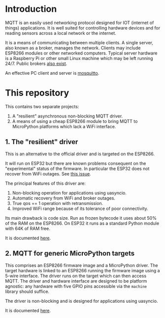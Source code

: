 # Introduction

MQTT is an easily used networking protocol designed for IOT (internet of
things) applications. It is well suited for controlling hardware devices and
for reading sensors across a local network or the internet.

It is a means of communicating between multiple clients. A single server, also
known as a broker, manages the network. Clients may include ESP8266 modules or
other networked computers. Typical server hardware is a Raspberry Pi or other
small Linux machine which may be left running 24/7. Public brokers
[also exist](https://github.com/mqtt/mqtt.github.io/wiki/public_brokers).

An effective PC client and server is [mosquitto](https://mosquitto.org/).

# This repository

This contains two separate projects:  
 1. A "resilient" asynchronous non-blocking MQTT driver.
 2. A means of using a cheap ESP8266 module to bring MQTT to MicroPython
 platforms which lack a WiFi interface.

## 1. The "resilient" driver

This is an alternative to the official driver and is targeted on the ESP8266.

It will run on ESP32 but there are known problems consequent on the
"experimental" status of the firmware. In particular the ESP32 does not recover
from WiFi outages. See [this issue](https://github.com/micropython/micropython-esp32/issues/167).

The principal features of this driver are:  
 1. Non-blocking operation for applications using uasyncio.
 2. Automatic recovery from WiFi and broker outages.
 3. True qos == 1 operation with retransmission.
 4. Improved WiFi range because of its tolerance of poor connectivity.

Its main drawback is code size. Run as frozen bytecode it uses about 50% of the
RAM on the ESP8266. On ESP32 it runs as a standard Python module with 64K of
RAM free.

It is documented [here](./mqtt_as/README.md).

## 2. MQTT for generic MicroPython targets

This comprises an ESP8266 firmware image and a MicroPython driver. The target
hardware is linked to an ESP8266 running the firmware image using a 5-wire
interface. The driver runs on the target which can then access MQTT. The driver
and hardware interface are designed to be platform agnostic: any hardware with
five GPIO pins accessible via the `machine` library should suffice.

The driver is non-blocking and is designed for applications using uasyncio.

It is documented [here](./NO_NET.md).
